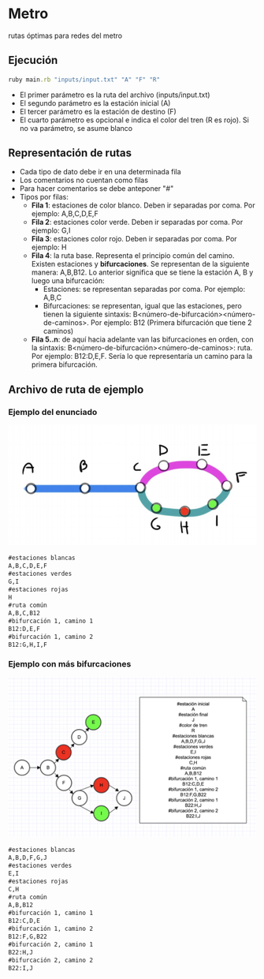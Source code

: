 # Metro
rutas óptimas para redes del metro

## Ejecución
```ruby
ruby main.rb "inputs/input.txt" "A" "F" "R"
```
* El primer parámetro es la ruta del archivo (inputs/input.txt)
* El segundo parámetro es la estación inicial (A)
* El tercer parámetro es la estación de destino (F)
* El cuarto parámetro es opcional e indica el color del tren (R es rojo). Si no va parámetro, se asume blanco

## Representación de rutas
* Cada tipo de dato debe ir en una determinada fila
* Los comentarios no cuentan como filas
* Para hacer comentarios se debe anteponer "#"
* Tipos por filas:
  * **Fila 1**: estaciones de color blanco. Deben ir separadas por coma. Por ejemplo: A,B,C,D,E,F
  * **Fila 2**: estaciones color verde. Deben ir separadas por coma. Por ejemplo: G,I
  * **Fila 3**: estaciones color rojo. Deben ir separadas por coma. Por ejemplo: H
  * **Fila 4**: la ruta base. Representa el principio común del camino. Existen estaciones y **bifurcaciones**. Se representan de la siguiente manera: A,B,B12. Lo anterior significa que se tiene la estación A, B y luego una bifurcación:
    * Estaciones: se representan separadas por coma. Por ejemplo: A,B,C
    * Bifurcaciones: se representan, igual que las estaciones, pero tienen la siguiente sintaxis: B<número-de-bifurcación><número-de-caminos>. Por ejemplo: B12 (Primera bifurcación que tiene 2 caminos)
  * **Fila 5..n**: de aquí hacia adelante van las bifurcaciones en orden, con la sintaxis: B<número-de-bifurcación><número-de-caminos>: ruta. Por ejemplo: B12:D,E,F. Sería lo que representaría un camino para la primera bifurcación.

## Archivo de ruta de ejemplo
### Ejemplo del enunciado
![Image1](images/ejemplo.png)
```
#estaciones blancas
A,B,C,D,E,F
#estaciones verdes
G,I
#estaciones rojas
H
#ruta común
A,B,C,B12
#bifurcación 1, camino 1
B12:D,E,F
#bifurcación 1, camino 2
B12:G,H,I,F
```
### Ejemplo con más bifurcaciones
![Image2](images/ejemplo2.png)
```
#estaciones blancas
A,B,D,F,G,J
#estaciones verdes
E,I
#estaciones rojas
C,H
#ruta común
A,B,B12
#bifurcación 1, camino 1
B12:C,D,E
#bifurcación 1, camino 2
B12:F,G,B22
#bifurcación 2, camino 1
B22:H,J
#bifurcación 2, camino 2
B22:I,J
```